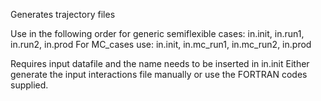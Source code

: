 Generates trajectory files

Use in the following order for generic semiflexible cases: in.init, in.run1, in.run2, in.prod
For MC_cases use: in.init, in.mc_run1, in.mc_run2, in.prod

Requires input datafile and the name needs to be inserted in in.init
Either generate the input interactions file manually or use the FORTRAN codes supplied.
